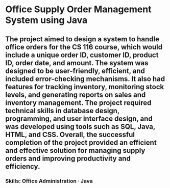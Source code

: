 # Office Supply Order Management System using Java

## The project aimed to design a system to handle office orders for the CS 116 course, which would include a unique order ID, customer ID, product ID, order date, and amount. The system was designed to be user-friendly, efficient, and included error-checking mechanisms. It also had features for tracking inventory, monitoring stock levels, and generating reports on sales and inventory management. The project required technical skills in database design, programming, and user interface design, and was developed using tools such as SQL, Java, HTML, and CSS. Overall, the successful completion of the project provided an efficient and effective solution for managing supply orders and improving productivity and efficiency.

### Skills: Office Administration · Java
